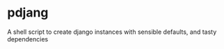 pdjang
======

A shell script to create django instances with sensible defaults, and tasty dependencies
